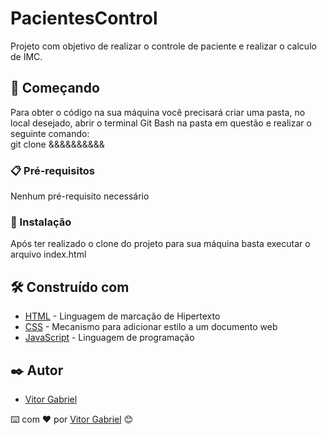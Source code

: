 # PacientesControl

Projeto com objetivo de realizar o controle de paciente e realizar o calculo de IMC.

## 🚀 Começando

Para obter o código na sua máquina você precisará criar uma pasta, no local desejado, abrir o terminal Git Bash na pasta em questão e realizar o seguinte comando:<br>
git clone &&&&&&&&&&

### 📋 Pré-requisitos

Nenhum pré-requisito necessário

### 🔧 Instalação

Após ter realizado o clone do projeto para sua máquina basta executar o arquivo index.html<br>

## 🛠️ Construído com

* [HTML](https://developer.mozilla.org/pt-BR/docs/Web/HTML) - Linguagem de marcação de Hipertexto
* [CSS](https://developer.mozilla.org/pt-BR/docs/Web/CSS) - Mecanismo para adicionar estilo a um documento web
* [JavaScript](https://developer.mozilla.org/pt-BR/docs/Web/JavaScript) - Linguagem de programação

## ✒️ Autor

* [Vitor Gabriel](https://www.linkedin.com/in/vitor-gabriel-220445203/)


⌨️ com ❤️ por [Vitor Gabriel](https://www.linkedin.com/in/vitor-gabriel-220445203/) 😊